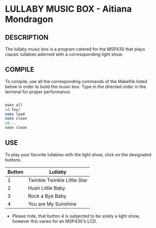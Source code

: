 # LULLABY MUSIC BOX - Aitiana Mondragon

## DESCRIPTION
The lullaby music box is a program catered for the MSP430 that plays classic
lullabies adorned with a corressponding light show.

## COMPILE
To compile, use all the corresponding commands of the Makefile listed below in
order to build the music box. Type in the directed order in the terminal for
proper performance.

```BASH

make all
cd toy/
make load
make clean
cd ..
make clean

```

## USE
To play your favorite lullabies with the light show, click on the designated
buttons.

Button | Lullaby
------ | -------
1      | Twinkle Twinkle Little Star
2      | Hush Little Baby
3      | Rock a Bye Baby
4      | You are My Sunshine

- Please note, that button 4 is subjected to be solely a light show, however
  this varies for an MSP430's LCD.

